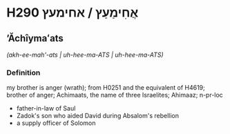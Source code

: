 # H290 אֲחִימַעַץ / אחימעץ

## ʼĂchîymaʻats

_(akh-ee-mah'-ats | uh-hee-ma-ATS | uh-hee-ma-ATS)_

### Definition

my brother is anger (wrath); from H0251 and the equivalent of H4619; brother of anger; Achimaats, the name of three Israelites; Ahimaaz; n-pr-loc

- father-in-law of Saul
- Zadok's son who aided David during Absalom's rebellion
- a supply officer of Solomon
